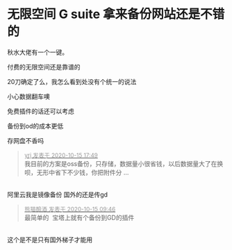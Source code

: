 # 无限空间 G suite 拿来备份网站还是不错的


秋水大佬有一个一键。

付费的无限空间还是靠谱的<img id="aimg_AtYWy" onclick="zoom(this, this.src, 0, 0, 0)" class="zoom" src="https://cdn.jsdelivr.net/gh/hishis/forum-master/public/images/patch.gif" onmouseover="img_onmouseoverfunc(this)" onload="thumbImg(this)" border="0" alt="" />

20刀确定了么，我怎么看到处没有个统一的说法<img id="aimg_Y46T6" onclick="zoom(this, this.src, 0, 0, 0)" class="zoom" src="https://cdn.jsdelivr.net/gh/hishis/forum-master/public/images/patch.gif" onmouseover="img_onmouseoverfunc(this)" onload="thumbImg(this)" border="0" alt="" />

小心数据翻车噢

免费插件的话还可以考虑

备份到od的成本更低

存网盘不香吗

<div class="quote"><blockquote><font size="2"><a href="https://www.hostloc.com/forum.php?mod=redirect&amp;goto=findpost&amp;pid=9305426&amp;ptid=754466" target="_blank"><font color="#999999">yrj 发表于 2020-10-15 17:49</font></a></font><br />
我目前的方案是oss备份，只存储，数据量小很省钱，以后数据量大了在换呗，无形中省下不少钱，你把附件分 ...</blockquote></div><br />
阿里云我是镜像备份 国外的还是传gd

<div class="quote"><blockquote><font size="2"><a href="https://www.hostloc.com/forum.php?mod=redirect&amp;goto=findpost&amp;pid=9302966&amp;ptid=754466" target="_blank"><font color="#999999">熊猫酿酒 发表于 2020-10-15 09:46</font></a></font><br />
最简单的&nbsp;&nbsp;宝塔上就有个备份到GD的插件</blockquote></div><br />
这个是不是只有国外梯子才能用
